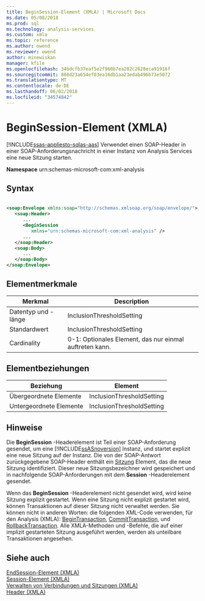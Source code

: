 ```yaml
---
title: BeginSession-Element (XMLA) | Microsoft Docs
ms.date: 05/08/2018
ms.prod: sql
ms.technology: analysis-services
ms.custom: xmla
ms.topic: reference
ms.author: owend
ms.reviewer: owend
author: minewiskan
manager: kfile
ms.openlocfilehash: 34bdcfb37eaf5e2f960b7ea282c2628eca91916f
ms.sourcegitcommit: 808d23a654ef03ea16db1aa23edab496b73e5072
ms.translationtype: MT
ms.contentlocale: de-DE
ms.lasthandoff: 06/02/2018
ms.locfileid: "34574842"
---
```

# <a name="beginsession-element-xmla"></a>BeginSession-Element (XMLA)
[!INCLUDE[ssas-appliesto-sqlas-aas](../../../includes/ssas-appliesto-sqlas-aas.md)]
  Verwendet einen SOAP-Header in einer SOAP-Anforderungsnachricht in einer Instanz von Analysis Services eine neue Sitzung starten.  
  
 **Namespace** urn:schemas-microsoft-com:xml-analysis  
  
## <a name="syntax"></a>Syntax  
  
```xml  
  
<soap:Envelope xmlns:soap="http://schemas.xmlsoap.org/soap/envelope/">  
   <soap:Header>  
      ...  
      <BeginSession  
         xmlns="urn:schemas-microsoft-com:xml-analysis" />  
      ...  
   </soap:Header>  
   <soap:Body>  
      ...  
   </soap:Body>  
</soap:Envelope>  
```  
  
## <a name="element-characteristics"></a>Elementmerkmale  
  
|Merkmal|Description|  
|--------------------|-----------------|  
|Datentyp und -länge|InclusionThresholdSetting|  
|Standardwert|InclusionThresholdSetting|  
|Cardinality|0-1: Optionales Element, das nur einmal auftreten kann.|  
  
## <a name="element-relationships"></a>Elementbeziehungen  
  
|Beziehung|Element|  
|------------------|-------------|  
|Übergeordnete Elemente|InclusionThresholdSetting|  
|Untergeordnete Elemente|InclusionThresholdSetting|  
  
## <a name="remarks"></a>Hinweise  
 Die **BeginSession** -Headerelement ist Teil einer SOAP-Anforderung gesendet, um eine [!INCLUDE[ssASnoversion](../../../includes/ssasnoversion-md.md)] Instanz, und startet explizit eine neue Sitzung auf der Instanz. Die von der SOAP-Antwort zurückgegebene SOAP-Header enthält ein [Sitzung](../../../analysis-services/xmla/xml-elements-headers/session-element-xmla.md) Element, das die neue Sitzung identifiziert. Dieser neue Sitzungsbezeichner wird gespeichert und in nachfolgende SOAP-Anforderungen mit dem **Session** -Headerelement gesendet.  
  
 Wenn das **BeginSession** -Headerelement nicht gesendet wird, wird keine Sitzung explizit gestartet. Wenn eine Sitzung nicht explizit gestartet wird, können Transaktionen auf dieser Sitzung nicht verwaltet werden. Sie können nicht in anderen Worten: die folgenden XML-Code verwenden, für den Analysis (XMLA): [BeginTransaction](../../../analysis-services/xmla/xml-elements-commands/begintransaction-element-xmla.md), [CommitTransaction](../../../analysis-services/xmla/xml-elements-commands/committransaction-element-xmla.md), und [RollbackTransaction](../../../analysis-services/xmla/xml-elements-commands/rollbacktransaction-element-xmla.md). Alle XMLA-Methoden und -Befehle, die auf einer implizit gestarteten Sitzung ausgeführt werden, werden als unteilbare Transaktionen angesehen.  
  
## <a name="see-also"></a>Siehe auch
 [EndSession-Element &#40;XMLA&#41;](../../../analysis-services/xmla/xml-elements-headers/endsession-element-xmla.md)   
 [Session-Element &#40;XMLA&#41;](../../../analysis-services/xmla/xml-elements-headers/session-element-xmla.md)   
 [Verwalten von Verbindungen und Sitzungen &#40;XMLA&#41;](../../../analysis-services/multidimensional-models-scripting-language-assl-xmla/managing-connections-and-sessions-xmla.md)   
 [Header &#40;XMLA&#41;](../../../analysis-services/xmla/xml-elements-headers/xml-elements-headers.md)  
  
  
